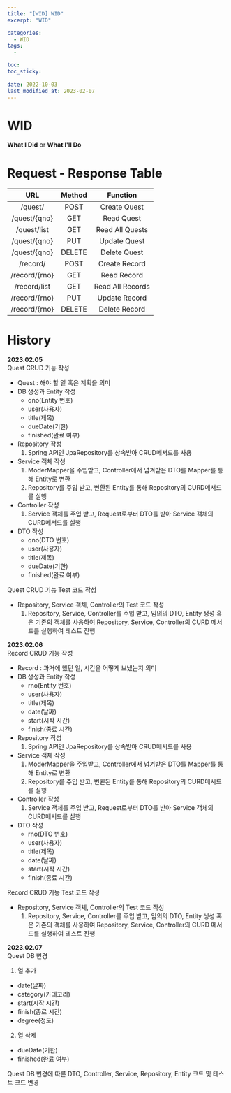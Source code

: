 ```yaml
---
title: "[WID] WID"
excerpt: "WID"

categories:
  - WID
tags:
  - 

toc: 
toc_sticky: 
 
date: 2022-10-03
last_modified_at: 2023-02-07
---
```

# **WID**
**What I Did** or **What I'll Do**

# **Request - Response Table**
|URL|Method|Function|
|:---:|:---:|:---:|
|/quest/|POST|Create Quest|
|/quest/{qno}|GET|Read Quest|
|/quest/list|GET|Read All Quests|
|/quest/{qno}|PUT|Update Quest|
|/quest/{qno}|DELETE|Delete Quest|
|/record/|POST|Create Record|
|/record/{rno}|GET|Read Record|
|/record/list|GET|Read All Records|
|/record/{rno}|PUT|Update Record|
|/record/{rno}|DELETE|Delete Record|

<!-- # **Wire Frame** -->

# **History**
**2023.02.05**<br>
Quest CRUD 기능 작성
- Quest : 해야 할 일 혹은 계획을 의미
- DB 생성과 Entity 작성
  - qno(Entity 번호)
  - user(사용자)
  - title(제목)
  - dueDate(기한)
  - finished(완료 여부)
- Repository 작성
  1. Spring API인 JpaRepository를 상속받아 CRUD메서드를 사용
- Service 객체 작성
  1. ModerMapper을 주입받고, Controller에서 넘겨받은 DTO를 Mapper를 통해 Entity로 변환
  2. Repository를 주입 받고, 변환된 Entity를 통해 Repository의 CURD메서드를 실행
- Controller 작성
  1. Service 객체를 주입 받고, Request로부터 DTO를 받아 Service 객체의 CURD메서드를 실행
- DTO 작성
  - qno(DTO 번호)
  - user(사용자)
  - title(제목)
  - dueDate(기한)
  - finished(완료 여부)

Quest CRUD 기능 Test 코드 작성
  - Repository, Service 객체, Controller의 Test 코드 작성
    1. Repository, Service, Controller를 주입 받고, 임의의 DTO, Entity 생성 혹은 기존의 객체를 사용하여 Repository, Service, Controller의 CURD 메서드를 실행하여 테스트 진행

<!-- Build a Quest CRUD function
- Quest: Something to do or a plan
- Create DB and Build Entity
  - qno(entity number)
  - user
  - title
  - due date
  - finished
- Build Repository
  1. Execute CRUD method from inherited JpaRepository which is Spring API
- Build Service object
  1. DTO passed from Controller is converted to Entity through injected Mapper
  2. Execute CURD method from injected Repository with converted Entity
- Build Controller
   1. execute CURD method from injected service object with received DTO from request
- Build DTO
  - qno(DTO number)
  - user
  - title
  - dueDate
  - finished

Build Quest CRUD function test code
  - Build Repository, Service object, and Controller test code
    1. Execute Repository, Service, and Controller's CURD method to test from injected Repository, Service, and Controller, with creating arbitrary DTO, Entity, or using object existing -->

**2023.02.06**<br>
Record CRUD 기능 작성
- Record : 과거에 했던 일, 시간을 어떻게 보냈는지 의미
- DB 생성과 Entity 작성
  - rno(Entity 번호)
  - user(사용자)
  - title(제목)
  - date(날짜)
  - start(시작 시간)
  - finish(종료 시간)
- Repository 작성
  1. Spring API인 JpaRepository를 상속받아 CRUD메서드를 사용
- Service 객체 작성
  1. ModerMapper을 주입받고, Controller에서 넘겨받은 DTO를 Mapper를 통해 Entity로 변환
  2. Repository를 주입 받고, 변환된 Entity를 통해 Repository의 CURD메서드를 실행
- Controller 작성
  1. Service 객체를 주입 받고, Request로부터 DTO를 받아 Service 객체의 CURD메서드를 실행
- DTO 작성
  - rno(DTO 번호)
  - user(사용자)
  - title(제목)
  - date(날짜)
  - start(시작 시간)
  - finish(종료 시간)

Record CRUD 기능 Test 코드 작성
  - Repository, Service 객체, Controller의 Test 코드 작성
    1. Repository, Service, Controller를 주입 받고, 임의의 DTO, Entity 생성 혹은 기존의 객체를 사용하여 Repository, Service, Controller의 CURD 메서드를 실행하여 테스트 진행

<!-- Build a Record CRUD function
- Record: What you did in the past, how you spent your time
- Create DB and Build Entity
  - rno(entity number)
  - user
  - title
  - date
  - start(time)
  - finish(time)
- Build Repository
  1. Execute CRUD method from inherited JpaRepository which is Spring API
- Build Service object
  1. DTO passed from Controller is converted to Entity through injected Mapper
  2. Execute CURD method from injected Repository with converted Entity
- Build Controller
  1. execute CURD method from injected service object with received DTO from request
- Build DTO
  - rno(DTO number)
  - user
  - title
  - date
  - start(time)
  - finish(time)

Build Record CRUD function test code
  - Build Repository, Service object, and Controller test code
  1. Execute Repository, Service, and Controller's CURD method to test from injected Repository, Service, and Controller, with creating arbitrary DTO, Entity, or using object existing -->

**2023.02.07**<br>
Quest DB 변경
1. 열 추가
  - date(날짜)
  - category(카테고리)
  - start(시작 시간)
  - finish(종료 시간)
  - degree(정도)
2. 열 삭제
  - dueDate(기한)
  - finished(완료 여부)

Quest DB 변경에 따른 DTO, Controller, Service, Repository, Entity 코드 및 테스트 코드 변경

<!-- Quest DB Modification
1. Add column
  - date
  - category
  - start(start time)
  - finish(end time)
  - degree
2. Delete column
  - dueDate
  - finished

Change DTO, Controller, Service, Repository, Entity code and test code according to Quest DB change -->






<!-- - Quest등록하고, Degree(%)에 변경을 줌으로써 얼만큼 해결했는지를 표시함.
- Quest 최초 등록 시 Degree는 0%
- Degree가 100%인 상태가 Done상태 -->